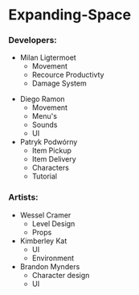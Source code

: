 # Expanding-Space

### Developers:
- Milan Ligtermoet
  * Movement
  * Recource Productivty
  * Damage System
* Diego Ramon
  * Movement
  * Menu's
  * Sounds
  * UI
* Patryk Podwórny
  * Item Pickup
  * Item Delivery
  * Characters
  * Tutorial

### Artists:
* Wessel Cramer
  * Level Design
  * Props
* Kimberley Kat
  * UI
  * Environment
* Brandon Mynders
  * Character design
  * UI
